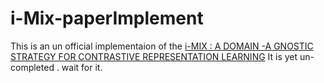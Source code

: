 # i-Mix-paperImplement
This is an un official implementaion of the [i-MIX : A DOMAIN -A GNOSTIC STRATEGY FOR CONTRASTIVE  REPRESENTATION LEARNING](https://arxiv.org/pdf/2010.08887.pdf)
It is yet un-completed . wait for it.
